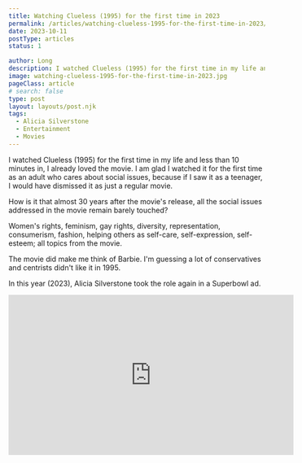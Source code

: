 ```yaml
---
title: Watching Clueless (1995) for the first time in 2023
permalink: /articles/watching-clueless-1995-for-the-first-time-in-2023/
date: 2023-10-11
postType: articles
status: 1

author: Long
description: I watched Clueless (1995) for the first time in my life and less than 10 minutes in, I already loved the movie.
image: watching-clueless-1995-for-the-first-time-in-2023.jpg
pageClass: article
# search: false
type: post
layout: layouts/post.njk
tags:
  - Alicia Silverstone
  - Entertainment
  - Movies
---
```


I watched Clueless (1995) for the first time in my life and less than 10 minutes in, I already loved the movie. I am glad I watched it for the first time as an adult who cares about social issues, because if I saw it as a teenager, I would have dismissed it as just a regular movie.

How is it that almost 30 years after the movie's release, all the social issues addressed in the movie remain barely touched?

Women's rights, feminism, gay rights, diversity, representation, consumerism, fashion, helping others as self-care, self-expression, self-esteem; all topics from the movie.

The movie did make me think of Barbie. I'm guessing a lot of conservatives and centrists didn't like it in 1995.

In this year (2023), Alicia Silverstone took the role again in a Superbowl ad.

<div class="video-wrapper">
<iframe width="560" height="315" src="https://www.youtube.com/embed/PDZ5_0z4FVo?si=aUiI2ZSTg24MMuxx" title="YouTube video player" frameborder="0" allow="accelerometer; autoplay; clipboard-write; encrypted-media; gyroscope; picture-in-picture; web-share" allowfullscreen></iframe>
</div>
